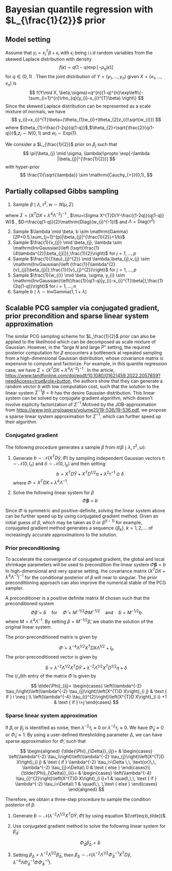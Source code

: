 # Bayesian quantile regression with $L_{\frac{1}{2}}$ prior

##  Model setting	

Assume that $y_{i}=x_{i}^{T}\beta+\epsilon_{i}$ with $\epsilon_{i}$ being i.i.d random variables from the skewed Laplace distribution with density
$$
f(\epsilon)=q(1-q) \exp[-\rho_{q}(\epsilon)]
$$
for $q \in (0,1)$ . Then the joint distribution of $Y=(y_{1},...,y_{n})$ given $X=(x_{1},...,x_{n})$ is
$$
f(Y\mid X, \beta,\sigma)=q^{n}(1-q)^{n}\exp\left\{-\sum_{i=1}^{n}\rho_{q}(y_{i}-x_{i}^{T}\beta) \right\}
$$
Since the skewed Laplace distribution can be represented as a scale mixture of normals, we have
$$
y_{i}=x_{i}^{T}\beta+(\theta_{1}w_{i}+\theta_{2}z_{i}\sqrt{w_{i}})
$$
where $\theta_{1}=\frac{1-2q}{q(1-q)}$,$\theta_{2}=\sqrt{\frac{2}{q(1-q)}}$,$z_{i}\sim N(0,1)$ and $w_{i} \sim \mathrm{Exp}(1)$.

We consider a $L_{\frac{1}{2}}$ prior on $\beta_{j}$ such that 
$$
\pi(\beta_{j} \mid \sigma, \lambda)\propto \exp[-\lambda |\beta_{j}|^{\frac{1}{2}}]
$$
with hyper-prior 
$$
\frac{1}{\sqrt{\lambda}} \sim \mathrm{Cauchy_{+}}(0,1),
$$

## Partially collapsed Gibbs sampling

1. Sample $\beta \mid \lambda,\tau^{2},w  \sim N(\mu,\Sigma)$

where $\Sigma= (X^{T}DX+\lambda^{4}\Lambda^{-2})^{-1}$ , $\mu=\Sigma X^{T}D(Y-\frac{(1-2q)}{q(1-q)} W)$ ,  $D=\frac{q(1-q)}{2}\mathrm{Diag}(w_{i}^{-1})$ and $\Lambda=\mathrm{Diag}(\tau^{2})$

2. Sample $\lambda \mid \beta, b \sim \mathrm{Gamma}(2P+0.5,\sum_{j=1}^{p}|\beta_{j}|^{\frac{1}{2}}+1/b)$
3. Sample $\frac{1}{v_{j}} \mid \beta_{j}, \lambda
   \sim \mathrm{InvGaussian}\left (\sqrt{\frac{1}{4\lambda^{2}|\beta_{j}|}},\frac{1}{2}\right)$ for $j=1,...,p$
4. Sample $\frac{1}{{\tau}_{j}^{2}} \mid \lambda,\beta_{j},v_{j} 
   \sim  \mathrm{InvGaussian}\left (\frac{1}{\lambda^{2}{v}_{j}|\beta_{j}|},\frac{1}{{v}_{j}^{2}}\right)$ for $j=1,...,p$
5. Sample $\frac{1}{w_{i}} \mid \beta, \sigma, y_{i} \sim \mathrm{InvGaussian}\left(\frac{1}{q(1-q)|y_{i}-x_{i}^{T}\beta|},\frac{1}{2q(1-q)}\right)$ for $i=1,...,n$
6. Sample $b \mid \lambda \sim \mathrm{InvGamma}(1,1+\lambda)$



## Scalable PCG sampler via conjugated gradient, prior precondition and sparse linear system approximation

The similar PCG sampling scheme for $L_\frac{1}{2}$ prior can also be applied to the likelihood which can be decomposed as scale mixture of Gaussian. However, in the “large *N* and large *P*” setting, the required posterior computation for $\beta$ encounters a bottleneck at repeated sampling from a high-dimensional Gaussian distribution, whose covariance matrix is expensive to compute and factorize. For example, in this quantile regression case, we have $\Sigma= (X^{T}DX+\lambda^{4}\Lambda^{-2})^{-1}$ . In the article, https://www.tandfonline.com/doi/epdf/10.1080/01621459.2022.2057859?needAccess=true&role=button, the authors show that they can generate a random vector $b$ with low computation cost, such that the solution to the linear system $\Sigma^{-1}\beta=b$ has the desire Gaussian distribution. This linear system can be solved by conjugate gradient algorithm, which doesn't involve explicity factorization of $\Sigma^{-1}$.Motived by the JOB-approximation from https://www.jmlr.org/papers/volume21/19-536/19-536.pdf,  we propose a sparse linear system approximation for $\Sigma^{-1}$, which can further speed up their algorithm.



### Conjugated gradient

The following procedure generates a sample $\beta$ from $\pi(\beta \mid \lambda,\tau^{2},\omega)$:

1. Generate $b \sim \mathcal{N}\left(X^{T} D \tilde{y}, \Phi\right)$ by sampling independent Gaussian vectors  $\eta \sim \mathcal{N}\left(0, I_{n}\right)$ and $\delta \sim \mathcal{N}\left(0, I_{p}\right)$ and then setting
   $$
   \begin{equation}
   b=X^{T}D\tilde{Y}+X^{T} D^{1 / 2} \eta+\lambda^{2}\tau^{-1} \odot \delta
   \end{equation}
   $$
   where $\Phi=X^{T} D X+\lambda^{4}\Lambda^{-1}$.

   

2. Solve the following linear system for $\beta$
   $$
   \Phi \boldsymbol{\beta}=b
   $$

Since $\Phi$ is symmetric and positive-definite, solving the linear system above can be further speed up by using conjugated gradient method. Given an initial guess of $\beta$, which may be taken as $0$ or $\beta^{(t-1)}$ for example, conjugated gradient method generates a sequence $\left\{\beta_{k}\right\}$,  $k=1,2,...$ of increasingly accurate approximations to the solution.

### Prior preconditioning

To accelerate the  convergence of conjugated gradient,  the global and local shrinkage parameters will be used to precondition the linear system $\Phi \boldsymbol{\beta}=b$  In high-dimensional and very sparse setting,  the covariance matrix $(X^{T} D X+\lambda^{4}\Lambda^{-1})^{-1}$ for the conditional posterior of $\beta$  will near to singular. The prior preconditioning approach can also improve the numerical stable of the PCG sampler.

A preconditioner is a positive definite matrix $M$ chosen such that the preconditioned system
$$
\tilde{\Phi} \tilde{\beta}=\tilde{b} \quad \text{for} \quad \tilde{\Phi}=M^{-1 / 2}\Phi M^{-1 / 2} \quad \text{and} \quad \tilde{b}=M^{-1 / 2} b
$$
where $M=\lambda^{4}\Lambda^{-1}$. By setting $\beta=M^{-1/2}\tilde{\beta}$,  we obatin the solution of the original linear system. 



The prior-preconditioned matrix  is given by


$$
\tilde{\Phi}=\lambda^{-4} \Lambda^{1/2} X^{T} D X \Lambda^{1/2}+I_{p}
$$
The prior-preconditioned vector is given by


$$
\begin{equation}\label{eq:b_tilde}
\tilde{b}=\lambda^{-2}\Lambda^{1/2}X^{T}D\tilde{Y}+\lambda^{-2}\Lambda^{1/2} X^{T} D^{1 / 2} \eta+ \delta
\end{equation}
$$
The $(i, j)$th entry of the matrix $\tilde{\Phi}$ is given by


$$
\tilde{\Phi}_{ij}= \begin{cases} \left(\lambda^{-2} \tau_i\right)\left(\lambda^{-2} \tau_{j}\right)\left(X^{T}D X\right)_{i j} & \text { if } i \neq j \\ \left(\lambda^{-4} \tau_{i}^{2}\right)\left(X^{T}D X\right)_{i i} +1 & \text { if } i=j \end{cases}
$$


### Sparse linear system approximation

If $\beta_{i}$ or $\beta_{j}$ is identified as noise, then $\lambda^{-2} \tau_{i} \approx 0$ or $\lambda^{-2} \tau_{j} \approx 0$.  We have $\tilde{\Phi}_{ij} \approx 0$ or $\tilde{\Phi}_{ii} \approx 1$. By using a user-deﬁned thresholding parameter $\Delta$, we can have sparse approximation for $\tilde{\Phi}$, such that


$$
\begin{aligned}
{\tilde{\Phi}_{\Delta}}_{ij}= &
\begin{cases} 
\left(\lambda^{-2} \tau_i\right)\left(\lambda^{-2} \tau_{j}\right)\left(X^{T}D X\right)_{i j} & \text { if }  \lambda^{-2} \tau_i>\Delta \,\, \text{or}\,\, \lambda^{-2} \tau_{j}>\Delta\\ 
0 & \text { else } 
\end{cases}\\
{\tilde{\Phi}_{\Delta}}_{ii}= &
\begin{cases} 
\left(\lambda^{-4} \tau_{i}^{2}\right)\left(X^{T}D X\right)_{i i}+1 & \quad\,\,\, \text { if }  \lambda^{-2} \tau_i>\Delta\\
1 & \quad\,\, \,\text { else } 
\end{cases}
\end{aligned}
$$


Therefore, we obtain a three-step procedure to sample the condition posterior of $\beta$:



1. Generate $\tilde{b} \sim \mathcal{N}\left(\lambda^{-2}\Lambda^{1/2}X^{T} D \tilde{Y}, \tilde{\Phi}\right)$ by using equation $(\ref{eq:b_tilde})$.

   

2. Use conjugated gradient method to solve the following linear system for $\tilde{\beta}_{\Delta}$:

   
   $$
   \tilde{\Phi}_{\Delta}\tilde{\beta}_{\Delta}=\tilde{b}
   $$
   

3. Setting $\beta_{\Delta}=\lambda^{-2}\Lambda^{1/2}\tilde{\beta}_{\Delta}$, then $\beta_{\Delta} \sim \mathcal{N}\left(\lambda^{-2}\Lambda^{1/2} \tilde{\Phi}_{\Delta}^{-1} X^{T} D \tilde{y}, \lambda^{-4}\Lambda\tilde{\Phi}_{\Delta}^{-1}\tilde{\Phi}\tilde{\Phi}_{\Delta}^{-1}\right)$.